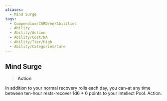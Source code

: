 ```yaml
---
aliases:
  - Mind Surge
tags:
  - Compendium/CSRD/en/Abilities
  - Ability
  - Ability/Action
  - Ability/Cost/NA
  - Ability/Tier/High
  - Ability/Categories/Cure
---
```

  
    
## Mind Surge    
>**Action**  
    
In addition to your normal recovery rolls each day, you can-at any time between ten-hour rests-recover 1d6 + 6 points to your Intellect Pool. Action.